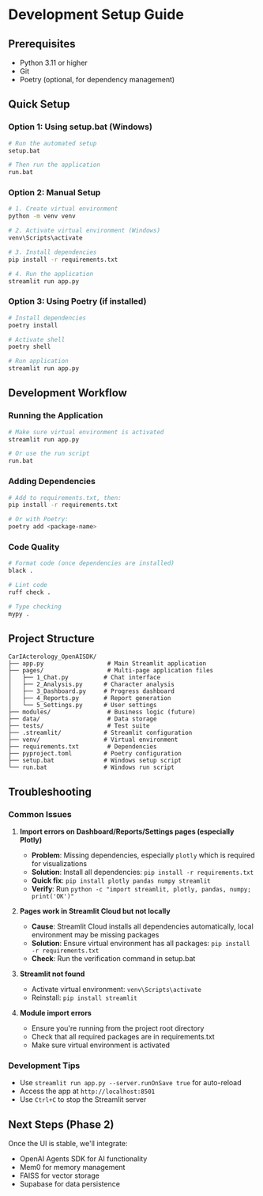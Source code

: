 # Development Setup Guide

## Prerequisites

- Python 3.11 or higher
- Git
- Poetry (optional, for dependency management)

## Quick Setup

### Option 1: Using setup.bat (Windows)
```bash
# Run the automated setup
setup.bat

# Then run the application
run.bat
```

### Option 2: Manual Setup
```bash
# 1. Create virtual environment
python -m venv venv

# 2. Activate virtual environment (Windows)
venv\Scripts\activate

# 3. Install dependencies
pip install -r requirements.txt

# 4. Run the application
streamlit run app.py
```

### Option 3: Using Poetry (if installed)
```bash
# Install dependencies
poetry install

# Activate shell
poetry shell

# Run application
streamlit run app.py
```

## Development Workflow

### Running the Application
```bash
# Make sure virtual environment is activated
streamlit run app.py

# Or use the run script
run.bat
```

### Adding Dependencies
```bash
# Add to requirements.txt, then:
pip install -r requirements.txt

# Or with Poetry:
poetry add <package-name>
```

### Code Quality
```bash
# Format code (once dependencies are installed)
black .

# Lint code
ruff check .

# Type checking
mypy .
```

## Project Structure

```
CarIActerology_OpenAISDK/
├── app.py                  # Main Streamlit application
├── pages/                  # Multi-page application files
│   ├── 1_Chat.py          # Chat interface
│   ├── 2_Analysis.py      # Character analysis
│   ├── 3_Dashboard.py     # Progress dashboard
│   ├── 4_Reports.py       # Report generation
│   └── 5_Settings.py      # User settings
├── modules/                # Business logic (future)
├── data/                   # Data storage
├── tests/                  # Test suite
├── .streamlit/            # Streamlit configuration
├── venv/                  # Virtual environment
├── requirements.txt        # Dependencies
├── pyproject.toml         # Poetry configuration
├── setup.bat              # Windows setup script
└── run.bat                # Windows run script
```

## Troubleshooting

### Common Issues

1. **Import errors on Dashboard/Reports/Settings pages (especially Plotly)**
   - **Problem**: Missing dependencies, especially `plotly` which is required for visualizations
   - **Solution**: Install all dependencies: `pip install -r requirements.txt`
   - **Quick fix**: `pip install plotly pandas numpy streamlit`
   - **Verify**: Run `python -c "import streamlit, plotly, pandas, numpy; print('OK')"`

2. **Pages work in Streamlit Cloud but not locally**
   - **Cause**: Streamlit Cloud installs all dependencies automatically, local environment may be missing packages
   - **Solution**: Ensure virtual environment has all packages: `pip install -r requirements.txt`
   - **Check**: Run the verification command in setup.bat

3. **Streamlit not found**
   - Activate virtual environment: `venv\Scripts\activate`
   - Reinstall: `pip install streamlit`

4. **Module import errors**
   - Ensure you're running from the project root directory
   - Check that all required packages are in requirements.txt
   - Make sure virtual environment is activated

### Development Tips

- Use `streamlit run app.py --server.runOnSave true` for auto-reload
- Access the app at `http://localhost:8501`
- Use `Ctrl+C` to stop the Streamlit server

## Next Steps (Phase 2)

Once the UI is stable, we'll integrate:
- OpenAI Agents SDK for AI functionality
- Mem0 for memory management
- FAISS for vector storage
- Supabase for data persistence